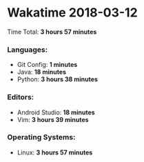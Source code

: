 # Wakatime 2018-03-12

Time Total: **3 hours 57 minutes**

### Languages:
- Git Config: **1 minutes** 
- Java: **18 minutes** 
- Python: **3 hours 38 minutes** 

### Editors:
- Android Studio: **18 minutes** 
- Vim: **3 hours 39 minutes** 

### Operating Systems:
- Linux: **3 hours 57 minutes** 

